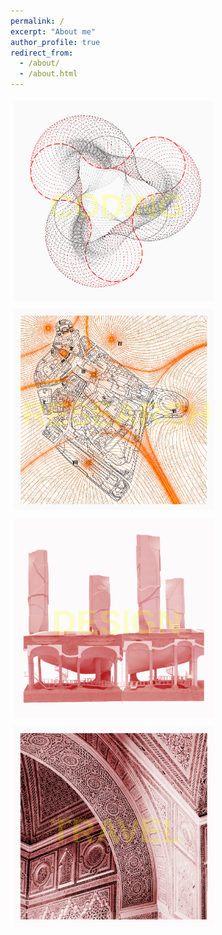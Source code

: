 ```yaml
---
permalink: /
excerpt: "About me"
author_profile: true
redirect_from: 
  - /about/
  - /about.html
---
```

<style>
    .content_img{
     position: relative;
     width: 320px;
     float: left;
     padding: 5px;
    } 

    .content_img .icontext{
        position: absolute;
        top: 50%;
        left: 50%;
        transform: translate(-50%, -50%);
        color: yellow;
        margin: 5px;
        font-size:54px;
        font-family: sans-serif;
        opacity: 0.2;
        <!---visibility: hidden;--->
        -webkit-transition: visibility 0s, opacity 0.5s linear; 
        transition: visibility 0s, opacity 0.5s linear;
    }
    
    .content_img:hover {
        cursor: pointer;
    }
    
    .content_img:hover .icontext{
        padding: 8px;
        visibility: visible;
        opacity: 0.7; 
        background-color: yellow;
    } 
</style>


<div style="text-align:center; float: left;">
  
  <div class="content_img">
    <a href="https://yingjun-mou.github.io/projects/"><img src="../images/Icon_coding.png"/></a>
    <div style="position: absolute; top: 50%; left: 50%; transform: translate(-50%, -50%);">
      <h1 class="icontext">CODING</h1>      
    </div>
  </div>  
  
  <div class="content_img">
    <a href="https://yingjun-mou.github.io/publications/"><img src="../images/Icon_research_red.jpg"/></a>
    <div style="position: absolute; top: 50%; left: 50%; transform: translate(-50%, -50%);">
      <h1 class="icontext">RESEARCH</h1>      
    </div>
  </div>

</div>

<div style="text-align:center; float: left;">
  
  <div class="content_img">
    <a href="https://yingjun-mou.github.io/projects/#start_Design"><img src="../images/Icon_design_red.jpg"/></a>
    <div style="position: absolute; top: 50%; left: 50%; transform: translate(-50%, -50%);">
      <h1 class="icontext">DESIGN</h1>      
    </div>
  </div>  
  
  <div class="content_img">
    <a href="https://yingjun-mou.github.io/travel/"><img src="../images/Icon_travel_red.jpg"/></a>
    <div style="position: absolute; top: 50%; left: 50%; transform: translate(-50%, -50%);">
      <h1 class="icontext">TRAVEL</h1>      
    </div>
  </div>

</div>
